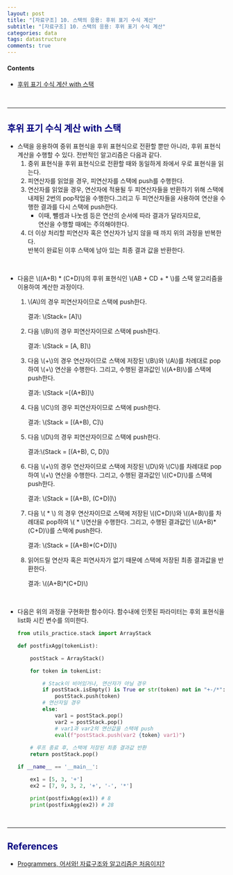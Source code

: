 ```yaml
---
layout: post
title: "[자료구조] 10. 스택의 응용: 후위 표기 수식 계산"
subtitle: "[자료구조] 10. 스택의 응용: 후위 표기 수식 계산"
categories: data
tags: datastructure
comments: true
---
```

#### Contents
- [후위 표기 수식 계산 with 스택](#후위-표기-수식-계산-with-스택)


<br>

---

## <span style="color:navy">후위 표기 수식 계산 with 스택<span>

- 스택을 응용하여 중위 표현식을 후위 표현식으로 전환할 뿐만 아니라, 후위 표현식 계산을 수행할 수 있다. 전반적인 알고리즘은 다음과 같다.
    1. 중위 표현식을 후위 표현식으로 전환할 때와 동일하게 좌에서 우로 표현식을 읽는다.
    2. 피연산자를 읽었을 경우, 피연산자를 스택에 push를 수행한다.
    3. 연산자를 읽었을 경우, 연산자에 적용될 두 피연산자들을 반환하기 위해 스택에 내제된  2번의 pop작업을 수행한다.그리고 두 피연산자들을 사용하여 연산을 수행한 결과를 다시 스택에 push한다.
        - 이때, 뺄셈과 나눗셈 등은 연산의 순서에 따라 결과가 달라지므로,<br>
        연산을 수행할 때에는 주의해야한다.
    4. 더 이상 처리할 피연산자 혹은 연산자가 남지 않을 때 까지 위의 과정을 반복한다.<br>반복이 완료된 이후 스택에 남아 있는 최종 결과 값을 반환한다.

<br>

- 다음은 \\((A+B) * (C+D)\\)의 후위 표현식인 \\(AB + CD + * \\)를 스택 알고리즘을 이용하여 계산한 과정이다.
    1. \\(A\\)의 경우 피연산자이므로 스택에 push한다.
        
        결과: \\(Stack= [A]\\)
        
    2. 다음 \\(B\\)의 경우 피연산자이므로 스택에 push한다.
        
        결과: \\(Stack = [A, B]\\)
        
    3. 다음 \\(+\\)의 경우 연산자이므로 스택에 저장된 \\(B\\)와 \\(A\\)를 차례대로 pop하여 \\(+\\) 연산을 수행한다. 그리고, 수행된 결과값인 \\((A+B)\\)를 스택에 push한다.
        
        결과: \\(Stack =[(A+B)]\\)
        
    4. 다음 \\(C\\)의 경우 피연산자이므로 스택에 push한다.
        
        결과: \\(Stack = [(A+B), C]\\)
        
    5. 다음 \\(D\\)의 경우 피연산자이므로 스택에 push한다.
        
        결과:\\(Stack = [(A+B), C, D]\\)
        
    6. 다음 \\(+\\)의 경우 연산자이므로 스택에 저장된 \\(D\\)와 \\(C\\)를 차례대로 pop하여 \\(+\\) 연산을 수행한다. 그리고, 수행된 결과값인 \\((C+D)\\)를 스택에 push한다.
        
        결과: \\(Stack = [(A+B), (C+D)]\\)
        
    7. 다음 \\( * \\) 의 경우 연산자이므로 스택에 저장된 \\((C+D)\\)와 \\((A+B)\\)를 차례대로 pop하여 \\( * \\)연산을 수행한다. 그리고, 수행된 결과값인 \\((A+B)*(C+D)\\)를 스택에 push한다.
        
        결과: \\(Stack = [(A+B)*(C+D)]\\)
        
    8. 읽어드릴 연산자 혹은 피연사자가 없기 때문에 스택에 저장된 최종 결과값을 반환한다.
        
        결과: \\((A+B)*(C+D)\\)

<br>

- 다음은 위의 과정을 구현화한 함수이다. 
함수내에 인풋된 파라미터는 후외 표현식을 list화 시킨 변수를 의미한다.
    
    ```python
    from utils_practice.stack import ArrayStack
    
    def postfixAgg(tokenList):
    
        postStack = ArrayStack()
    
        for token in tokenList:
    
            # Stack이 비어있거나, 연산자가 아닐 경우
            if postStack.isEmpty() is True or str(token) not in "+-/*":
                postStack.push(token)
            # 연산자일 경우
            else:
                var1 = postStack.pop()
                var2 = postStack.pop()
                # var1과 var2의 연산값을 스택에 push
                eval(f"postStack.push(var2 {token} var1)")
    	
        # 루프 종료 후, 스택에 저장된 최종 결과값 반환
        return postStack.pop()
    
    if __name__ == '__main__':
    
        ex1 = [5, 3, '+']
        ex2 = [7, 9, 3, 2, '+', '-', '*']
    
        print(postfixAgg(ex1)) # 8
        print(postfixAgg(ex2)) # 28
    ``` 


<br>

---


## <span style="color:navy">References<span>
- [Programmers, 어서와! 자료구조와 알고리즘은 처음이지?](https://school.programmers.co.kr/learn/courses/57/57-%EC%96%B4%EC%84%9C%EC%99%80-%EC%9E%90%EB%A3%8C%EA%B5%AC%EC%A1%B0%EC%99%80-%EC%95%8C%EA%B3%A0%EB%A6%AC%EC%A6%98%EC%9D%80-%EC%B2%98%EC%9D%8C%EC%9D%B4%EC%A7%80)
